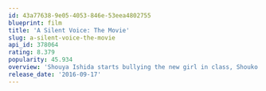 ```yaml
---
id: 43a77638-9e05-4053-846e-53eea4802755
blueprint: film
title: 'A Silent Voice: The Movie'
slug: a-silent-voice-the-movie
api_id: 378064
rating: 8.379
popularity: 45.934
overview: 'Shouya Ishida starts bullying the new girl in class, Shouko Nishimiya, because she is deaf. But as the teasing continues, the rest of the class starts to turn on Shouya for his lack of compassion. When they leave elementary school, Shouko and Shouya do not speak to each other again... until an older, wiser Shouya, tormented by his past behaviour, decides he must see Shouko once more. He wants to atone for his sins, but is it already too late...?'
release_date: '2016-09-17'
---
```


